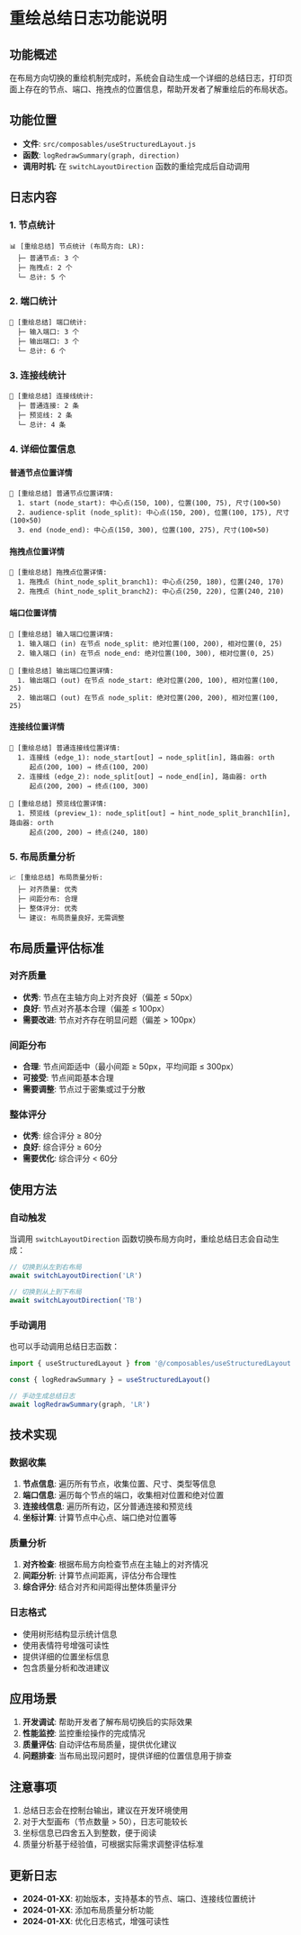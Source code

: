 # 重绘总结日志功能说明

## 功能概述

在布局方向切换的重绘机制完成时，系统会自动生成一个详细的总结日志，打印页面上存在的节点、端口、拖拽点的位置信息，帮助开发者了解重绘后的布局状态。

## 功能位置

- **文件**: `src/composables/useStructuredLayout.js`
- **函数**: `logRedrawSummary(graph, direction)`
- **调用时机**: 在 `switchLayoutDirection` 函数的重绘完成后自动调用

## 日志内容

### 1. 节点统计
```
📊 [重绘总结] 节点统计 (布局方向: LR):
  ├─ 普通节点: 3 个
  ├─ 拖拽点: 2 个
  └─ 总计: 5 个
```

### 2. 端口统计
```
🔌 [重绘总结] 端口统计:
  ├─ 输入端口: 3 个
  ├─ 输出端口: 3 个
  └─ 总计: 6 个
```

### 3. 连接线统计
```
🔗 [重绘总结] 连接线统计:
  ├─ 普通连接: 2 条
  ├─ 预览线: 2 条
  └─ 总计: 4 条
```

### 4. 详细位置信息

#### 普通节点位置详情
```
📍 [重绘总结] 普通节点位置详情:
  1. start (node_start): 中心点(150, 100), 位置(100, 75), 尺寸(100×50)
  2. audience-split (node_split): 中心点(150, 200), 位置(100, 175), 尺寸(100×50)
  3. end (node_end): 中心点(150, 300), 位置(100, 275), 尺寸(100×50)
```

#### 拖拽点位置详情
```
🎯 [重绘总结] 拖拽点位置详情:
  1. 拖拽点 (hint_node_split_branch1): 中心点(250, 180), 位置(240, 170)
  2. 拖拽点 (hint_node_split_branch2): 中心点(250, 220), 位置(240, 210)
```

#### 端口位置详情
```
🔌 [重绘总结] 输入端口位置详情:
  1. 输入端口 (in) 在节点 node_split: 绝对位置(100, 200), 相对位置(0, 25)
  2. 输入端口 (in) 在节点 node_end: 绝对位置(100, 300), 相对位置(0, 25)

🔌 [重绘总结] 输出端口位置详情:
  1. 输出端口 (out) 在节点 node_start: 绝对位置(200, 100), 相对位置(100, 25)
  2. 输出端口 (out) 在节点 node_split: 绝对位置(200, 200), 相对位置(100, 25)
```

#### 连接线位置详情
```
🔗 [重绘总结] 普通连接线位置详情:
  1. 连接线 (edge_1): node_start[out] → node_split[in], 路由器: orth
     起点(200, 100) → 终点(100, 200)
  2. 连接线 (edge_2): node_split[out] → node_end[in], 路由器: orth
     起点(200, 200) → 终点(100, 300)

🔗 [重绘总结] 预览线位置详情:
  1. 预览线 (preview_1): node_split[out] → hint_node_split_branch1[in], 路由器: orth
     起点(200, 200) → 终点(240, 180)
```

### 5. 布局质量分析
```
📈 [重绘总结] 布局质量分析:
  ├─ 对齐质量: 优秀
  ├─ 间距分布: 合理
  ├─ 整体评分: 优秀
  └─ 建议: 布局质量良好，无需调整
```

## 布局质量评估标准

### 对齐质量
- **优秀**: 节点在主轴方向上对齐良好（偏差 ≤ 50px）
- **良好**: 节点对齐基本合理（偏差 ≤ 100px）
- **需要改进**: 节点对齐存在明显问题（偏差 > 100px）

### 间距分布
- **合理**: 节点间距适中（最小间距 ≥ 50px，平均间距 ≤ 300px）
- **可接受**: 节点间距基本合理
- **需要调整**: 节点过于密集或过于分散

### 整体评分
- **优秀**: 综合评分 ≥ 80分
- **良好**: 综合评分 ≥ 60分
- **需要优化**: 综合评分 < 60分

## 使用方法

### 自动触发
当调用 `switchLayoutDirection` 函数切换布局方向时，重绘总结日志会自动生成：

```javascript
// 切换到从左到右布局
await switchLayoutDirection('LR')

// 切换到从上到下布局
await switchLayoutDirection('TB')
```

### 手动调用
也可以手动调用总结日志函数：

```javascript
import { useStructuredLayout } from '@/composables/useStructuredLayout'

const { logRedrawSummary } = useStructuredLayout()

// 手动生成总结日志
await logRedrawSummary(graph, 'LR')
```

## 技术实现

### 数据收集
1. **节点信息**: 遍历所有节点，收集位置、尺寸、类型等信息
2. **端口信息**: 遍历每个节点的端口，收集相对位置和绝对位置
3. **连接线信息**: 遍历所有边，区分普通连接和预览线
4. **坐标计算**: 计算节点中心点、端口绝对位置等

### 质量分析
1. **对齐检查**: 根据布局方向检查节点在主轴上的对齐情况
2. **间距分析**: 计算节点间距离，评估分布合理性
3. **综合评分**: 结合对齐和间距得出整体质量评分

### 日志格式
- 使用树形结构显示统计信息
- 使用表情符号增强可读性
- 提供详细的位置坐标信息
- 包含质量分析和改进建议

## 应用场景

1. **开发调试**: 帮助开发者了解布局切换后的实际效果
2. **性能监控**: 监控重绘操作的完成情况
3. **质量评估**: 自动评估布局质量，提供优化建议
4. **问题排查**: 当布局出现问题时，提供详细的位置信息用于排查

## 注意事项

1. 总结日志会在控制台输出，建议在开发环境使用
2. 对于大型画布（节点数量 > 50），日志可能较长
3. 坐标信息已四舍五入到整数，便于阅读
4. 质量分析基于经验值，可根据实际需求调整评估标准

## 更新日志

- **2024-01-XX**: 初始版本，支持基本的节点、端口、连接线位置统计
- **2024-01-XX**: 添加布局质量分析功能
- **2024-01-XX**: 优化日志格式，增强可读性